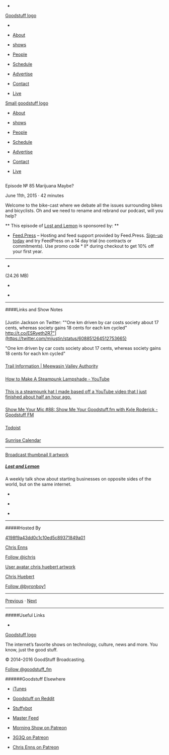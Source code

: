 

-
[Goodstuff logo](http://www.goodstuff.fm/)[](/assets/goodstuff_logo-17c1fe6f378352de5d7345f76152130b.svg)

-


-  [About](/about)

-  [shows](/shows)

-  [People](/people)

-  [Schedule](/schedule)

-  [Advertise](/advertise)

-  [Contact](/contact)

-  [Live](/live)


[Small goodstuff logo](http://www.goodstuff.fm/)[](/assets/small_goodstuff_logo-bf032e72b9ec41494f4d90905f1ad619.svg)


-  [About](/about)

-  [shows](/shows)

-  [People](/people)

-  [Schedule](/schedule)

-  [Advertise](/advertise)

-  [Contact](/contact)

-  [Live](/live)


##
Episode № 85
Marijuana Maybe?


June 11th, 2015
&middot;
42
minutes


Welcome to the bike-cast where we debate all the issues surrounding bikes and bicyclists. Oh and we need to rename and rebrand our podcast, will you help?


**
This episode of
[Lost and Lemon](/ll)
is sponsored by:
**


-  [Feed.Press](http://feed.press/ll) – Hosting and feed support provided by Feed.Press.  [Sign-up today](http://feed.press/ll) and try FeedPress on a 14 day trial (no contracts or commitments). Use promo code * ll* during checkout to get 10% off your first year.


------------------------------


-
[](https://podcasts-1.feedpress.co/10591/ll-85.mp3)(24.26 MB)

-
[](http://twitter.com/intent/tweet?text=Lost%20and%20Lemon%20%E2%84%96%2085%20on%20@goodstuff_fm%20-%20http://goodstuff.fm/ll/85)

-
[](http://www.facebook.com/sharer/sharer.php?u=http://goodstuff.fm/ll/85)


------------------------------


####Links and Show Notes

#####
[Justin Jackson on Twitter: ""One km driven by car costs society about 17 cents, whereas society gains 18 cents for each km cycled" http://t.co/ESRyeth2R7"](https://twitter.com/mijustin/status/608851264512753665)


"One km driven by car costs society about 17 cents, whereas society gains 18 cents for each km cycled"


#####
[Trail Information | Meewasin Valley Authority](http://meewasin.com/visitors/trails/)


#####
[How to Make A Steampunk Lampshade - YouTube](https://www.youtube.com/watch?v=bXUCgIMpFWY)


#####
[This is a steampunk hat I made based off a YouTube video that I just finished about half an hour ago.](https://www.reddit.com/r/steampunk/comments/34ck89/this_is_a_steampunk_hat_i_made_based_off_a/crrh2nl)


#####
[Show Me Your Mic #88: Show Me Your Goodstuff.fm with Kyle Roderick - Goodstuff FM](http://goodstuff.fm/smym/88)


#####
[Todoist](https://todoist.com/)


#####
[Sunrise Calendar](https://calendar.sunrise.am/)


------------------------------


[Broadcast thumbnail ll artwork](/ll)[](https://goodstuffs3.s3.amazonaws.com/uploads/broadcast/image/26/broadcast_thumbnail_ll_artwork.png)

##### [Lost and Lemon](/ll)


A weekly talk show about starting businesses on opposite sides of the world, but on the same internet.

-
[](https://itunes.apple.com/ca/podcast/lost-lemon-brothers-in-business/id467564174?mt=2)

-
[](http://feeds.goodstuff.fm/ll)

-
[](mailto:chris@goodstuff.fm?cc=sponsorship%40goodstuff.fm&subject=%5BGoodStuff%20FM%5D%20Sponsorship%20Inquiry%20for%20Lost%20and%20Lemon)


------------------------------


#####Hosted By


[4198f9a43dd0c1c10ed5c89371849a01](/people/chris-enns)[](http://gravatar.com/avatar/4198f9a43dd0c1c10ed5c89371849a01.png?s=300&r=pg)

[Chris Enns](/people/chris-enns)


[Follow @ichris](https://twitter.com/ichris)


[User avatar chris huebert artwork](/people/chris-huebert)[](https://goodstuffs3.s3.amazonaws.com/uploads/user/avatar/41/user_avatar_chris-huebert_artwork.png)

[Chris Huebert](/people/chris-huebert)


[Follow @byronboy1](https://twitter.com/byronboy1)


------------------------------


[Previous](/ll/84)
&middot;
[Next](/ll/86)


------------------------------


#####Useful Links

-
[](mailto:chris@goodstuff.fm?subject=%5BGoodstuff%20FM%5D%20Feedback%20for%20Lost%20and%20Lemon)


[Goodstuff logo](http://www.goodstuff.fm/)[](/assets/goodstuff_logo-17c1fe6f378352de5d7345f76152130b.svg)


The internet’s favorite shows on technology, culture, news and more. You know, just the good stuff.


&copy; 2014&ndash;2016 GoodStuff Broadcasting.

[Follow @goodstuff_fm](https://twitter.com/goodstufffm)


######Goodstuff Elsewhere

-  [iTunes](https://itunes.apple.com/us/artist/goodstuff-fm/id843385597?mt=2)

-  [Goodstuff on Reddit](https://www.reddit.com/r/Goodstuff_fm/)

-  [Stuffybot](http://stuffybot.goodstuff.fm)

-  [Master Feed](/master/feed)

-  [Morning Show on Patreon](https://www.patreon.com/morningshow)

-  [3G3Q on Patreon](https://www.patreon.com/3g3q)

-  [Chris Enns on Patreon](https://www.patreon.com/ichris)
